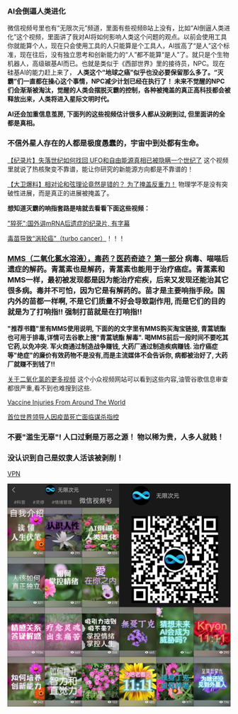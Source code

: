 ### AI会倒逼人类进化 

微信视频号里也有“无限次元”频道，里面有些视频B站上没有，比如“AI倒逼人类进化”这个视频，里面讲了我对AI将如何影响人类这个问题的观点。以前会使用工具你就能算个人，现在只会使用工具的人只能算是个工具人，AI拔高了“是人”这个标准，现在往后，没有独立思考和创新能力的“人”都不能算“是人”了。就只是个生物机器人，高级碳基AI而已。也就是类似于《西部世界》里的接待员，NPC。现在硅基AI的能力赶上来了， **人类这个“地球之癌”似乎也没必要保留那么多了。“灭霸”们一直都在操心这个事情，NPC减少计划已经在执行了！ 未来不觉醒的NPC们会渐渐被淘汰，觉醒的人类会摆脱灭霸的控制，各种被掩盖的真正高科技都会被释放出来，人类将进入星际文明时代。** 

**AI还会加重信息茧房, 下面列的这些视频估计很多人都从没刷到过, 但里面讲的全都是真相。**

### 不信外星人存在的人都是极度愚蠢的，宇宙中到处都有生命。

[【纪录片】失落世纪如何找回 UFO和自由能源真相已被隐瞒一个世纪了](https://www.bilibili.com/video/BV1PX4y1t7cA/)  这个视频里就说了热核聚变不靠谱，能让你研究的新能源方向都是不靠谱的！ 

[【大卫爆料】相对论和弦理论竟然是错的？ 为了掩盖反重力！](https://www.bilibili.com/video/BV1ZN4y1p7B7) 物理学不是没有突破性进展，而是真正的进展被掩盖了。


**想知道灭霸的响指套路是啥就去看看下面这些视频：** 

["猝死":国外讲mRNA后遗症的纪录片, 有字幕](https://mp.weixin.qq.com/s/R7dGbj8Mc7xkBAOc80SiwQ)

[毒苗导致“涡轮癌”（turbo cancer）](https://www.zhihu.com/zvideo/1595407478983688192)！！！

### [MMS（二氧化氯水溶液），毒药？医药奇迹？ 第一部分](https://www.bilibili.com/video/BV14a411R7Xi) 病毒、喵喵后遗症的解药。青蒿素也是解药，青蒿素也能用于治疗癌症。青蒿素和MMS一样，最初被发现都是因为能治疗疟疾，后来又发现还能治其它很多病。毒并不可怕，因为它是有解药的。苗才是主要响指手段。国内外的苗都一样啊, 不是它们质量不好会导致副作用, 而是它们的目的就是为了打响指!!  强制打苗就是在打响指!!

**"推荐书籍"里有MMS使用说明, 下面的的文字里有MMS购买淘宝链接, 青蒿琥酯也可用于排毒,详情可去谷歌上搜"青蒿琥酯 解毒". 喝MMS前后一段时间不要吃其它药,以免冲突. 军火商通过制造战争赚钱, 大药厂通过制造疾病赚钱. 治疗癌症等"绝症"的廉价有效药物不是没有,而是主流媒体不会告诉你, 病都被治好了, 大药厂就赚不到钱了!!**

[关于二氧化氯的更多视频](https://rumble.com/c/c-604817) 这个小众视频网站可以看到这些内容,油管谷歌信息审查都很严重,看不到也难搜到这些. 

[Vaccine Injuries From Around The World](https://rumble.com/v1en7lk-covid-19-vaccine-injuries-from-around-the-world-graphic-content.html) 

[首位世界领导人因疫苗死亡面临谋杀指控](https://thepeoplesvoice.tv/first-world-leader-faces-murder-charges-over-vaccine-deaths/)


### 不要"滥生无辜"! 人口过剩是万恶之源！ 物以稀为贵，人多人就贱！
### 没认识到自己是奴隶人活该被剥削！

[VPN](https://xbww38261.xyz/)

![视频号](视频号.jpg)
